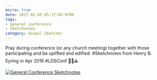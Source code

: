 ```yaml
---
micro: true
date: 2017-02-05 05:17:03-0700
tags:
- general conference
- sketchnotes
category: Gospel Sketcher
---
```


Pray during conference (or any church meeting) together with those participating and be uplifted and edified. #Sketchnotes from Henry B. Eyring in Apr 2016 #LDSConf ✍🏼⛪️

[![General Conference Sketchnotes](http://www.gospelsketcher.org/uploads/2018/1bbfa104d3.jpg)](http://www.gospelsketcher.org/uploads/2018/1bbfa104d3.jpg)
